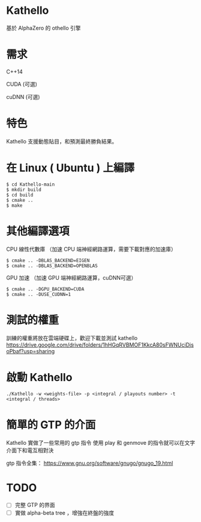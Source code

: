# Kathello
基於 AlphaZero 的 othello 引擎

# 需求
C++14

CUDA (可選)

cuDNN (可選)

# 特色
Kathello 支援動態貼目，和預測最終勝負結果。

# 在 Linux ( Ubuntu ) 上編譯

    $ cd Kathello-main
    $ mkdir build
    $ cd build
    $ cmake ..
    $ make


# 其他編譯選項

CPU 線性代數庫 （加速 CPU 端神經網路運算，需要下載對應的加速庫）

    $ cmake .. -DBLAS_BACKEND=EIGEN
    $ cmake .. -DBLAS_BACKEND=OPENBLAS
    

GPU 加速 （加速 GPU 端神經網路運算，cuDNN可選）

    $ cmake .. -DGPU_BACKEND=CUDA
    $ cmake .. -DUSE_CUDNN=1


# 測試的權重
訓練的權重將放在雲端硬碟上，歡迎下載並測試 kathello
https://drive.google.com/drive/folders/1hHGqRVBMOF1KkcA80sFWNUciDjsoPbaf?usp=sharing


# 啟動 Kathello 
    ./Kathello -w <weights-file> -p <integral / playouts number> -t <integral / threads>

# 簡單的 GTP 的介面
Kathello 實做了一些常用的 gtp 指令
使用 play 和 genmove 的指令就可以在文字介面下和電互相對決

gtp 指令全集： https://www.gnu.org/software/gnugo/gnugo_19.html

# TODO
- [ ] 完整 GTP 的界面
- [ ] 實做 alpha-beta tree ，增強在終盤的強度
